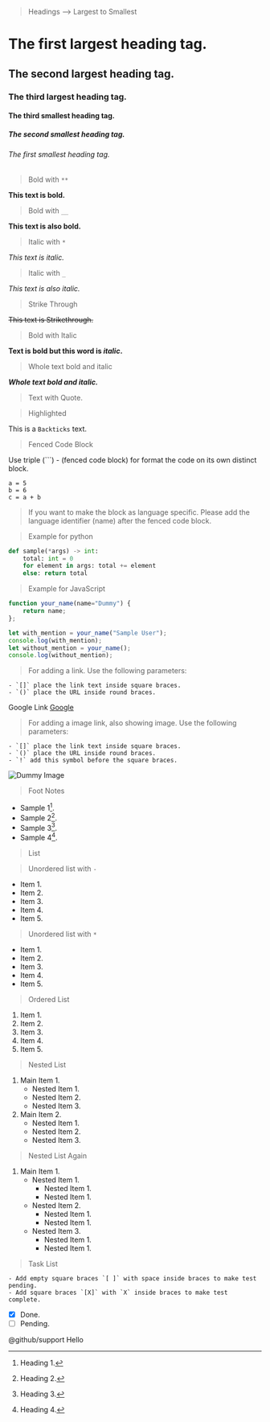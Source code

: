> Headings --> Largest to Smallest

# The first largest heading tag.
## The second largest heading tag.
### The third largest heading tag.
#### The third smallest heading tag.
##### The second smallest heading tag.
###### The first smallest heading tag.

> Bold with `**`

**This text is bold.**

> Bold with `__`

__This text is also bold.__


> Italic with `*`

*This text is italic.*

> Italic with `_`

_This text is also italic._

> Strike Through

~~This text is Strikethrough.~~

> Bold with Italic

**Text is bold but this word is _italic_.**

> Whole text bold and italic

***Whole text bold and italic.***

> Text with Quote.

> Highlighted

This is a `Backticks` text.

> Fenced Code Block

Use triple (```) - (fenced code block) for format the code on its own distinct block.

```
a = 5
b = 6
c = a + b
```

> If you want to make the block as language specific. Please add the language identifier (name) after the fenced code block.

> Example for python
```python
def sample(*args) -> int:
    total: int = 0
    for element in args: total += element
    else: return total
```

> Example for JavaScript
```javascript
function your_name(name="Dummy") {
    return name;
};

let with_mention = your_name("Sample User");
console.log(with_mention);
let without_mention = your_name();
console.log(without_mention);
```

> For adding a link. Use the following parameters:

    - `[]` place the link text inside square braces.
    - `()` place the URL inside round braces.

Google Link [Google](https://www.google.com)

> For adding a image link, also showing image. Use the following parameters:

    - `[]` place the link text inside square braces.
    - `()` place the URL inside round braces.
    - `!` add this symbol before the square braces.

![Dummy Image](https://source.unsplash.com/user/c_v_r/1900x800)

> Foot Notes

- Sample 1[^1].
- Sample 2[^2].
- Sample 3[^3].
- Sample 4[^4].

[^1]: Heading 1.
[^2]: Heading 2.
[^3]: Heading 3.
[^4]: Heading 4.

> List

> Unordered list with `-`

- Item 1.
- Item 2.
- Item 3.
- Item 4.
- Item 5.

> Unordered list with `*`

* Item 1.
* Item 2.
* Item 3.
* Item 4.
* Item 5.

> Ordered List

1. Item 1.
2. Item 2.
3. Item 3.
4. Item 4.
5. Item 5.

> Nested List

1. Main Item 1.
    - Nested Item 1.
    - Nested Item 2.
    - Nested Item 3.
2. Main Item 2.
    * Nested Item 1.
    * Nested Item 2.
    * Nested Item 3.

> Nested List Again

1. Main Item 1.
    - Nested Item 1.
        - Nested Item 1.
        - Nested Item 1.
    - Nested Item 2.
        * Nested Item 1.
        * Nested Item 1.
    - Nested Item 3.
        - Nested Item 1.
        * Nested Item 1.

> Task List

    - Add empty square braces `[ ]` with space inside braces to make test pending.
    - Add square braces `[X]` with `X` inside braces to make test complete.

- [X] Done.
- [ ] Pending.

@github/support Hello
